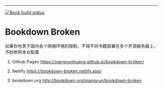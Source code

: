 ---

[![Book build status](https://github.com/XiangyunHuang/bookdown-broken/workflows/bookdown/badge.svg?event=push)](https://github.com/XiangyunHuang/bookdown-broken/actions?workflow=bookdown)

# Bookdown Broken

如果你也苦于国内各个网络环境的限制，不得不将书籍部署在多个开源服务器上，不妨参照本仓配置

1. Github Pages <https://xiangyunhuang.github.io/bookdown-broken/>

1. Netlify <https://bookdown-broken.netlify.app/>

1. bookdown.org <http://bookdown.org/xiangyun/bookdown-broken>
